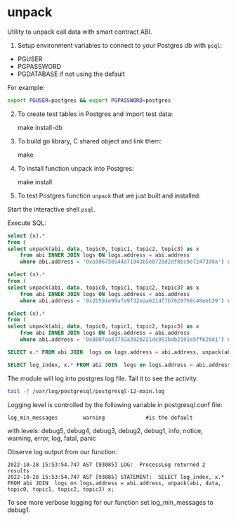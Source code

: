 # unpack

Utility to unpack call data with smart contract ABI.

1. Setup environment variables to connect to your Postgres db with
   `psql`:

- PGUSER
- PGPASSWORD
- PGDATABASE if not using the default

For example:

```bash
export PGUSER=postgres && export PGPASSWORD=postgres
```

2. To create test tables in Postgres and import test data:

    make install-db

3. To build go library, C shared object and link them:

    make

4. To install function unpack into Postgres:

    make install

5. To test Postgres function `unpack` that we just built and installed:

Start the interactive shell `psql`.

Execute SQL:

```sql
select (x).* 
from (
select unpack(abi, data, topic0, topic1, topic2, topic3) as x
	from abi INNER JOIN logs ON logs.address = abi.address 
	where abi.address = '0xa506758544a71943b5e8728d2df8ec9e72473a9a') sub;

select (x).* 
from (
select unpack(abi, data, topic0, topic1, topic2, topic3) as x
	from abi INNER JOIN logs ON logs.address = abi.address 
	where abi.address = '0x2b591e99afe9f32eaa6214f7b7629768c40eeb39') sub;

select (x).* 
from (
select unpack(abi, data, topic0, topic1, topic2, topic3) as x
	from abi INNER JOIN logs ON logs.address = abi.address 
	where abi.address = '0x8007aa43792a392b221dc091bdb2191e5ff626d1') sub;

SELECT x.* FROM abi JOIN  logs on logs.address = abi.address, unpack(abi, data, topic0, topic1, topic2, topic3) x;

SELECT log_index, x.* FROM abi JOIN  logs on logs.address = abi.address, unpack(abi, data, topic0, topic1, topic2, topic3) x;
```

The module will log into postgres log file. Tail it to see the activity.

```bash
tail -f /var/log/postgresql/postgresql-12-main.log
```

Logging level is controlled by the following variable in postgresql.conf file:

````
log_min_messages		warning  			#is the default
````

with levels: debug5, debug4, debug3, debug2, debug1, info, notice, warning, error, log, fatal, panic

Observe log output from our function:

```
2022-10-28 15:53:54.747 AST [93085] LOG:  ProcessLog returned 2 results
2022-10-28 15:53:54.747 AST [93085] STATEMENT:  SELECT log_index, x.* FROM abi JOIN  logs on logs.address = abi.address, unpack(abi, data, topic0, topic1, topic2, topic3) x;
```

To see more verbose logging for our function set log_min_messages to debug1.